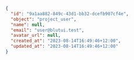 ```json {% process=false filename="Response" %}
{
  "id": "9a1aa882-849c-43d1-bb32-dcefb907cf4e",
  "object": "project_user",
  "name": null,
  "email": "user@blutui.test",
  "avatar_url": null,
  "created_at": "2023-08-14T16:49:46+12:00",
  "updated_at": "2023-08-14T16:49:46+12:00"
}
```
